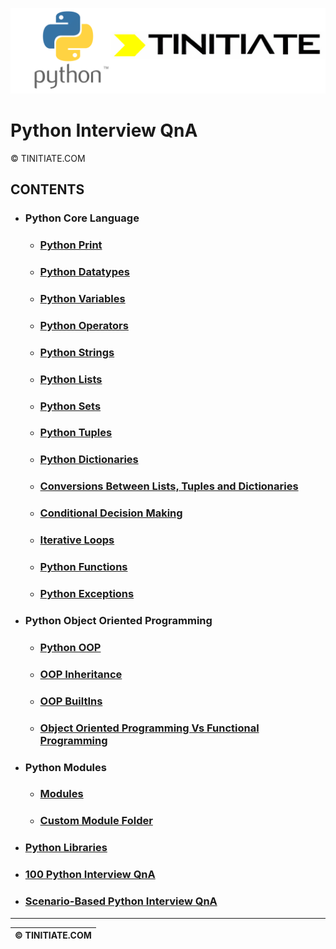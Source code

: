 ![Python Tinitiate Image](../python_tinitiate.png)

# Python Interview QnA
&copy; TINITIATE.COM

## CONTENTS
* ### Python Core Language
    * ### [Python Print](./python_print.md)
    * ### [Python Datatypes](./python_datatypes.md)
    * ### [Python Variables](./python_variables.md)
    * ### [Python Operators](./python_operators.md)
    * ### [Python Strings](./python_strings.md)
    * ### [Python Lists](./python_lists.md)
    * ### [Python Sets](./python_sets.md)
    * ### [Python Tuples](./python_tuples.md)
    * ### [Python Dictionaries](./python_dictionaries.md)
    * ### [Conversions Between Lists, Tuples and Dictionaries](./conversions_between_lists_tuples_and_dictionaries.md)
    * ### [Conditional Decision Making](./conditional_decision_making.md)
    * ### [Iterative Loops](./iterative_loops.md)
    * ### [Python Functions](./python_functions.md)
    * ### [Python Exceptions](./python_exceptions.md)
* ### Python Object Oriented Programming
    * ### [Python OOP](./python_oop.md)
    * ### [OOP Inheritance](./oop_inheritance.md)
    * ### [OOP BuiltIns](./oop_builtins.md)
    * ### [Object Oriented Programming Vs Functional Programming](./oop_vs_functional_programming.md)
* ### Python Modules
    * ### [Modules](./modules.md)
    * ### [Custom Module Folder](./custom_module_folder.md)
* ### [Python Libraries](./python_libraries.md)
* ### [100 Python Interview QnA](./python.md)
* ### [Scenario-Based Python Interview QnA](./python_scenarios.md)

***
| &copy; TINITIATE.COM |
|----------------------|
